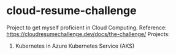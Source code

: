 # cloud-resume-challenge
Project to get myself proficient in Cloud Computing. Reference: https://cloudresumechallenge.dev/docs/the-challenge/
Projects:
1. Kubernetes in Azure Kubernetes Service (AKS)